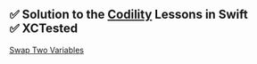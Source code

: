 ✅ Solution to the [Codility](https://app.codility.com/programmers/lessons) Lessons in Swift  
✅ XCTested
-----

[Swap Two Variables](https://github.com/shahrukhalam/Codility-in-Swift/blob/master/Codility/Sources/Codility/Swap.swift)
